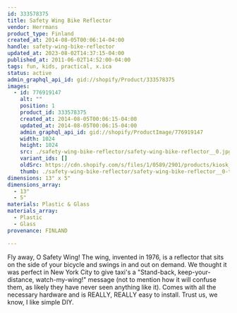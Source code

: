 ```yaml
---
id: 333578375
title: Safety Wing Bike Reflector
vendor: Herrmans
product_type: Finland
created_at: 2014-08-05T00:06:14-04:00
handle: safety-wing-bike-reflector
updated_at: 2023-08-02T14:37:15-04:00
published_at: 2011-06-02T14:52:00-04:00
tags: fun, kids, practical, x.ica
status: active
admin_graphql_api_id: gid://shopify/Product/333578375
images:
  - id: 776919147
    alt: ""
    position: 1
    product_id: 333578375
    created_at: 2014-08-05T00:06:15-04:00
    updated_at: 2014-08-05T00:06:15-04:00
    admin_graphql_api_id: gid://shopify/ProductImage/776919147
    width: 1024
    height: 1024
    src: ./safety-wing-bike-reflector/safety-wing-bike-reflector__0.jpg
    variant_ids: []
    oldSrc: https://cdn.shopify.com/s/files/1/0589/2901/products/kiosk_fi_SAFETYWING.jpeg?v=1407211575
    thumb: ./safety-wing-bike-reflector/safety-wing-bike-reflector__0-thumb.jpg
dimensions: 13" x 5"
dimensions_array:
  - 13"
  - 5"
materials: Plastic & Glass
materials_array:
  - Plastic
  - Glass
provenance: FINLAND

---
```


Fly away, O Safety Wing! The wing, invented in 1976, is a reflector that sits on the side of your bicycle and swings in and out on demand. We thought it was perfect in New York City to give taxi's a "Stand-back, keep-your-distance, watch-my-wing!" message (not to mention how it will confuse them, as likely they have never seen anything like it). Comes with all the necessary hardware and is REALLY, REALLY easy to install. Trust us, we know, I like simple DIY.